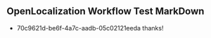 ## OpenLocalization Workflow Test MarkDown
* 70c9621d-be6f-4a7c-aadb-05c02121eeda 
thanks!<!--HONumber=Mar16_HO2-->
